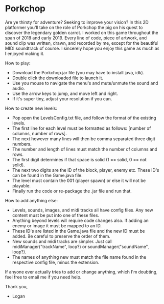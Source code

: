 # Porkchop
Are ye thirsty for adventure? Seeking to improve your vision? In this 2D platformer you'll take on the role of Porkchop the pig on his quest to discover the legendary golden carrot. I worked on this game throughout the span of 2018 and early 2019. Every line of code, piece of artwork, and sound clip was written, drawn, and recorded by me, except for the beautiful MIDI soundtrack of course. I sincerely hope you enjoy this game as much as I enjoyed making it. 

How to play:
- Download the Porkchop.jar file (you may have to install java, idk).
- Double click the downloaded file to launch it.
- Use you mouse to navigate the menu's and mute/unmute the sound and audio.
- Use the arrow keys to jump, and move left and right.
- If it's super tiny, adjust your resolution if you can.

How to create new levels:
- Pop open the LevelsConfig.txt file, and follow the format of the existing levels.
- The first line for each level must be formatted as follows: [number of columns, number of rows].
- The next however many lines will then be comma separated three digit numbers.
- The number and length of lines must match the number of columns and rows.
- The first digit determines if that space is solid (1 == solid, 0 == not solid).
- The next two digits are the ID of the block, player, enemy etc. These ID's can be found in the Game.java file.
- The level must contain the 001 (player spawn) or else it will not be playable.
- Finally run the code or re-package the .jar file and run that.

How to add anything else:
- Levels, sounds, images, and midi tracks all have config files. Any new content must be put into one of these files.
- Anything beyond levels will require code changes also. If adding an enemy or image it must be mapped to an ID.
- These ID's are listed in the Game.java file and the new ID must be added. Be careful to preserve the order of them.
- New sounds and midi tracks are simpler. Just call midiManager("trackName", loop?) or soundManager("soundName", loop?).
- The names of anything new must match the file name found in the respective config file, minus the extension.

If anyone ever actually tries to add or change anything, which I'm doubting, feel free to email me if you need help.

Thank you,
- Logan
